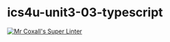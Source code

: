 # ics4u-unit3-03-typescript
[![Mr Coxall's Super Linter](https://github.com/Yiyun-Qin/ics4u-unit3-03-typescript/workflows/Mr%20Coxall's%20Super%20Linter/badge.svg)](https://github.com/Yiyun-Qin/ics4u-unit3-03-typescript/actions/)
